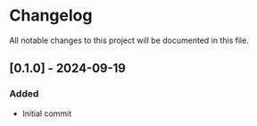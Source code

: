 # Changelog

All notable changes to this project will be documented in this file.
## [0.1.0] - 2024-09-19

### Added

- Initial commit

<!-- generated by git-cliff -->
